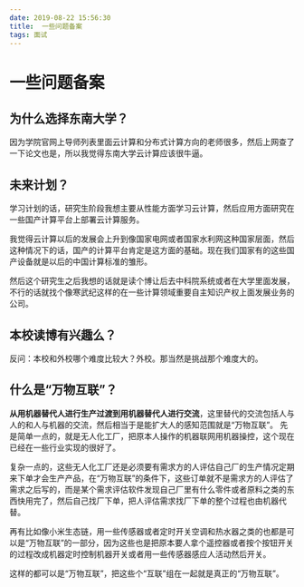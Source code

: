 ```yaml
---
date: 2019-08-22 15:56:30
title:  一些问题备案
tags: 面试
---
```

# 一些问题备案

## 为什么选择东南大学？

因为学院官网上导师列表里面云计算和分布式计算方向的老师很多，然后上网查了一下论文也是，所以我觉得东南大学云计算应该很牛逼。

## 未来计划？

学习计划的话，研究生阶段我想主要从性能方面学习云计算，然后应用方面研究在一些国产计算平台上部署云计算服务。

我觉得云计算以后的发展会上升到像国家电网或者国家水利网这种国家层面，然后这种情况下的话，国产的计算平台肯定是这方面的基础。现在我们国家有的这些国产设备就是以后的中国计算标准的雏形。

然后这个研究生之后我想的话就是读个博让后去中科院系统或者在大学里面发展，不行的话就找个像寒武纪这样的在一些计算领域重要自主知识产权上面发展业务的公司。

## 本校读博有兴趣么？

反问：本校和外校哪个难度比较大？外校。那当然是挑战那个难度大的。

## 什么是“万物互联”？

**从用机器替代人进行生产过渡到用机器替代人进行交流**，这里替代的交流包括人与人的和人与机器的交流，然后相当于是能扩大人的感知范围就是“万物互联”。
先是简单一点的，就是无人化工厂，把原本人操作的机器联网用机器操控，这个现在已经在一些行业实现的很好了。

复杂一点的，这些无人化工厂还是必须要有需求方的人评估自己厂的生产情况定期来下单才会生产产品，在“万物互联”的条件下，这些订单就不是需求方的人评估了需求之后写的，而是某个需求评估软件发现自己厂里有什么零件或者原料之类的东西快用完了，然后自己找厂下单，把人评估需求找厂下单的整个过程也由机器代替。

再有比如像小米生态链，用一些传感器或者定时开关空调和热水器之类的也都是可以是“万物互联”的一部分，因为这些也是把原本要人拿个遥控器或者按个按钮开关的过程改成机器定时控制机器开关或者用一些传感器感应人活动然后开关。

这样的都可以是“万物互联”，把这些个“互联”组在一起就是真正的“万物互联”。
